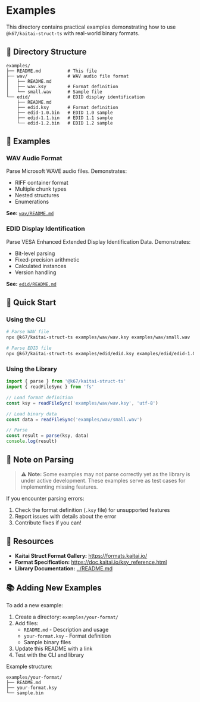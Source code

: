# Examples

This directory contains practical examples demonstrating how to use `@k67/kaitai-struct-ts` with real-world binary formats.

## 📁 Directory Structure

```
examples/
├── README.md          # This file
├── wav/               # WAV audio file format
│   ├── README.md
│   ├── wav.ksy        # Format definition
│   └── small.wav      # Sample file
└── edid/              # EDID display identification
    ├── README.md
    ├── edid.ksy       # Format definition
    ├── edid-1.0.bin   # EDID 1.0 sample
    ├── edid-1.1.bin   # EDID 1.1 sample
    └── edid-1.2.bin   # EDID 1.2 sample
```

## 🎯 Examples

### WAV Audio Format

Parse Microsoft WAVE audio files. Demonstrates:

- RIFF container format
- Multiple chunk types
- Nested structures
- Enumerations

**See:** [`wav/README.md`](./wav/README.md)

### EDID Display Identification

Parse VESA Enhanced Extended Display Identification Data. Demonstrates:

- Bit-level parsing
- Fixed-precision arithmetic
- Calculated instances
- Version handling

**See:** [`edid/README.md`](./edid/README.md)

## 🚀 Quick Start

### Using the CLI

```bash
# Parse WAV file
npx @k67/kaitai-struct-ts examples/wav/wav.ksy examples/wav/small.wav

# Parse EDID file
npx @k67/kaitai-struct-ts examples/edid/edid.ksy examples/edid/edid-1.0.bin
```

### Using the Library

```typescript
import { parse } from '@k67/kaitai-struct-ts'
import { readFileSync } from 'fs'

// Load format definition
const ksy = readFileSync('examples/wav/wav.ksy', 'utf-8')

// Load binary data
const data = readFileSync('examples/wav/small.wav')

// Parse
const result = parse(ksy, data)
console.log(result)
```

## 📝 Note on Parsing

> ⚠️ **Note:** Some examples may not parse correctly yet as the library is under active development. These examples serve as test cases for implementing missing features.

If you encounter parsing errors:

1. Check the format definition (`.ksy` file) for unsupported features
2. Report issues with details about the error
3. Contribute fixes if you can!

## 🔗 Resources

- **Kaitai Struct Format Gallery:** https://formats.kaitai.io/
- **Format Specification:** https://doc.kaitai.io/ksy_reference.html
- **Library Documentation:** [../README.md](../README.md)

## 📚 Adding New Examples

To add a new example:

1. Create a directory: `examples/your-format/`
2. Add files:
   - `README.md` - Description and usage
   - `your-format.ksy` - Format definition
   - Sample binary files
3. Update this README with a link
4. Test with the CLI and library

Example structure:

```
examples/your-format/
├── README.md
├── your-format.ksy
└── sample.bin
```
